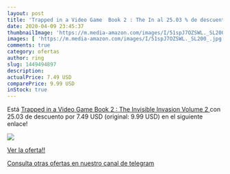 ```yaml
---
layout: post
title: 'Trapped in a Video Game  Book 2 : The In al 25.03 % de descuento'
date: 2020-04-09 23:45:37
thumbnailImage: 'https://m.media-amazon.com/images/I/51spJ7OZSWL._SL200_.jpg'
images: [ 'https://m.media-amazon.com/images/I/51spJ7OZSWL._SL200_.jpg' ]
comments: true
category: ofertas
author: ring
slug: 1449494897
description:
actualPrice: 7.49 USD
comparePrice: 9.99 USD
inStock: true
---
```


Está [Trapped in a Video Game  Book 2 : The Invisible Invasion  Volume 2 ](https://www.amazon.com/dp/1449494897/?tag=redken08-20) con 25.03 de descuento por 7.49 USD (original: 9.99 USD) en el siguiente enlace!

[![](https://m.media-amazon.com/images/I/51spJ7OZSWL._SL200_.jpg)](https://www.amazon.com/dp/1449494897/?tag=redken08-20)

[Ver la oferta!!](https://www.amazon.com/dp/1449494897/?tag=redken08-20)

[Consulta otras ofertas en nuestro canal de telegram](https://t.me/s/ofertas25)
